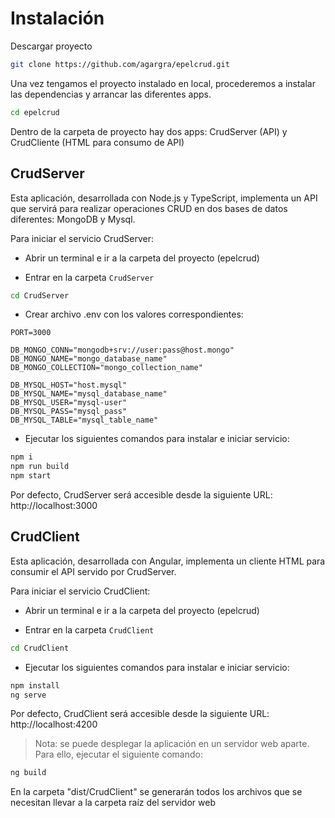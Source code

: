 # Instalación #

Descargar proyecto
```bash
git clone https://github.com/agargra/epelcrud.git
```

Una vez tengamos el proyecto instalado en local, procederemos a instalar las dependencias y arrancar las diferentes apps.
```bash
cd epelcrud
```

Dentro de la carpeta de proyecto hay dos apps: CrudServer (API) y CrudCliente (HTML para consumo de API)



## CrudServer ##

Esta aplicación, desarrollada con Node.js y TypeScript, implementa un API que servirá para realizar operaciones CRUD en dos bases de datos diferentes: MongoDB y Mysql.

Para iniciar el servicio CrudServer:

- Abrir un terminal e ir a la carpeta del proyecto (epelcrud)

- Entrar en la carpeta `CrudServer`
```bash
cd CrudServer
```

- Crear archivo .env con los valores correspondientes:
```code
PORT=3000

DB_MONGO_CONN="mongodb+srv://user:pass@host.mongo"
DB_MONGO_NAME="mongo_database_name"
DB_MONGO_COLLECTION="mongo_collection_name"

DB_MYSQL_HOST="host.mysql"
DB_MYSQL_NAME="mysql_database_name"
DB_MYSQL_USER="mysql-user"
DB_MYSQL_PASS="mysql_pass"
DB_MYSQL_TABLE="mysql_table_name"
```

- Ejecutar los siguientes comandos para instalar e iniciar servicio:
```bash
npm i
npm run build
npm start
```

Por defecto, CrudServer será accesible desde la siguiente URL: http://localhost:3000



## CrudClient ##

Esta aplicación, desarrollada con Angular, implementa un cliente HTML para consumir el API servido por CrudServer.

Para iniciar el servicio CrudClient:

- Abrir un terminal e ir a la carpeta del proyecto (epelcrud)

- Entrar en la carpeta `CrudClient`
```bash
cd CrudClient
```

- Ejecutar los siguientes comandos para instalar e iniciar servicio:
```bash
npm install 
ng serve
```

Por defecto, CrudClient será accesible desde la siguiente URL: http://localhost:4200

> Nota: se puede desplegar la aplicación en un servidor web aparte. Para ello, ejecutar el siguiente comando:
```bash
ng build
```
En la carpeta "dist/CrudClient" se generarán todos los archivos que se necesitan llevar a la carpeta raíz del servidor web
